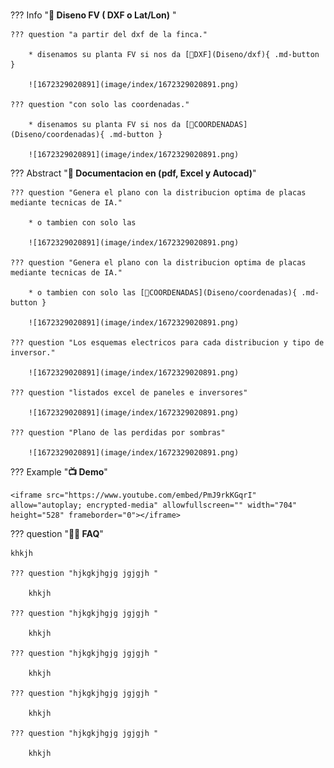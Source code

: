 <style> body { background-image: url('image/Screenshot from 2023-01-05 12-09-53.png'); background-repeat: no-repeat; background-attachment: fixed; /* background-size: cover; */ background-size: 100% 100%; } </style>

#

??? Info "**🚀 Diseno FV ( DXF o Lat/Lon)** "

    ??? question "a partir del dxf de la finca."

        * disenamos su planta FV si nos da [📐DXF](Diseno/dxf){ .md-button }

        ![1672329020891](image/index/1672329020891.png)

    ??? question "con solo las coordenadas."

        * disenamos su planta FV si nos da [📍COORDENADAS](Diseno/coordenadas){ .md-button }

        ![1672329020891](image/index/1672329020891.png)

??? Abstract "**🚀 Documentacion en (pdf, Excel y Autocad)**"

    ??? question "Genera el plano con la distribucion optima de placas mediante tecnicas de IA."

        * o tambien con solo las

        ![1672329020891](image/index/1672329020891.png)

    ??? question "Genera el plano con la distribucion optima de placas mediante tecnicas de IA."

        * o tambien con solo las [📍COORDENADAS](Diseno/coordenadas){ .md-button }

        ![1672329020891](image/index/1672329020891.png)

    ??? question "Los esquemas electricos para cada distribucion y tipo de inversor."

        ![1672329020891](image/index/1672329020891.png)

    ??? question "listados excel de paneles e inversores"

        ![1672329020891](image/index/1672329020891.png)

    ??? question "Plano de las perdidas por sombras"

        ![1672329020891](image/index/1672329020891.png)

??? Example "**📺 Demo**"

    <iframe src="https://www.youtube.com/embed/PmJ9rkKGqrI" allow="autoplay; encrypted-media" allowfullscreen="" width="704" height="528" frameborder="0"></iframe>

??? question "**🙋‍♀️ FAQ**"

    khkjh

    ??? question "hjkgkjhgjg jgjgjh "

        khkjh

    ??? question "hjkgkjhgjg jgjgjh "

        khkjh

    ??? question "hjkgkjhgjg jgjgjh "

        khkjh

    ??? question "hjkgkjhgjg jgjgjh "

        khkjh

    ??? question "hjkgkjhgjg jgjgjh "

        khkjh
